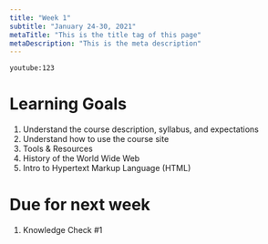 ```yaml
---
title: "Week 1"
subtitle: "January 24-30, 2021"
metaTitle: "This is the title tag of this page"
metaDescription: "This is the meta description"
---
```


`youtube:123`

# Learning Goals
1. Understand the course description, syllabus, and expectations
1. Understand how to use the course site
1. Tools & Resources
1. History of the World Wide Web
1. Intro to Hypertext Markup Language (HTML)

# Due for next week
1. Knowledge Check #1
